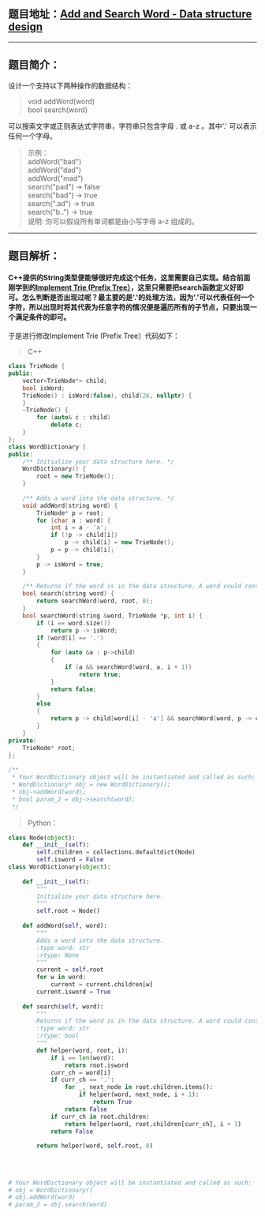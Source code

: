## 题目地址：[Add and Search Word - Data structure design](https://leetcode.com/problems/add-and-search-word-data-structure-design/)
--- 
## 题目简介：
设计一个支持以下两种操作的数据结构：     
> void addWord(word)   
> bool search(word)   

可以搜索文字或正则表达式字符串，字符串只包含字母 . 或 a-z 。其中'.' 可以表示任何一个字母。
> 示例：  
> addWord("bad")  
> addWord("dad")  
> addWord("mad")  
> search("pad") -> false  
> search("bad") -> true  
> search(".ad") -> true  
> search("b..") -> true  
说明: 你可以假设所有单词都是由小写字母 a-z 组成的。
---
## 题目解析：  
#### C++提供的String类型便能够很好完成这个任务，这里需要自己实现。结合前面刚学到的[Implement Trie (Prefix Tree）](https://github.com/IOEvan/leetcode/blob/master/Description%20%2B%20code/208.%20Implement%20Trie%20(Prefix%20Tree).md)，这里只需要把search函数定义好即可。怎么判断是否出现过呢？最主要的是'.'的处理方法，因为'.'可以代表任何一个字符，所以出现时将其代表为任意字符的情况便是遍历所有的子节点，只要出现一个满足条件的即可。
于是进行修改Implement Trie (Prefix Tree）代码如下：

> C++ 

```c++
class TrieNode {
public:
    vector<TrieNode*> child;
    bool isWord;
    TrieNode() : isWord(false), child(26, nullptr) {
    }
    ~TrieNode() {
        for (auto& c : child)
            delete c;
    }
};
class WordDictionary {
public:
    /** Initialize your data structure here. */
    WordDictionary() {
        root = new TrieNode();
    }
    
    /** Adds a word into the data structure. */
    void addWord(string word) {
        TrieNode* p = root;
        for (char a : word) {
            int i = a - 'a';
            if (!p -> child[i])
                p -> child[i] = new TrieNode();
            p = p -> child[i];
        }
        p -> isWord = true;
    }
    
    /** Returns if the word is in the data structure. A word could contain the dot character '.' to represent any one letter. */
    bool search(string word) {
        return searchWord(word, root, 0);
    }
    bool searchWord(string &word, TrieNode *p, int i) {
        if (i == word.size()) 
            return p -> isWord;
        if (word[i] == '.') 
        {
            for (auto &a : p->child) 
            {
                if (a && searchWord(word, a, i + 1)) 
                    return true;
            }
            return false;
        } 
        else 
        {
            return p -> child[word[i] - 'a'] && searchWord(word, p -> child[word[i] - 'a'], i + 1);
        }
    }
private:
    TrieNode* root;
};
 
/**
 * Your WordDictionary object will be instantiated and called as such:
 * WordDictionary* obj = new WordDictionary();
 * obj->addWord(word);
 * bool param_2 = obj->search(word);
 */
```

> Python：
```python
class Node(object):
    def __init__(self):
        self.children = collections.defaultdict(Node)
        self.isword = False
class WordDictionary(object):
 
    def __init__(self):
        """
        Initialize your data structure here.
        """
        self.root = Node()
 
    def addWord(self, word):
        """
        Adds a word into the data structure.
        :type word: str
        :rtype: None
        """
        current = self.root
        for w in word:
            current = current.children[w]
        current.isword = True
 
    def search(self, word):
        """
        Returns if the word is in the data structure. A word could contain the dot character '.' to represent any one letter.
        :type word: str
        :rtype: bool
        """
        def helper(word, root, i):
            if i == len(word):
                return root.isword
            curr_ch = word[i]
            if curr_ch == '.':
                for _, next_node in root.children.items():
                    if helper(word, next_node, i + 1):
                        return True
                return False
            if curr_ch in root.children:
                return helper(word, root.children[curr_ch], i + 1)
            return False
            
        return helper(word, self.root, 0)
        
        
 
 
# Your WordDictionary object will be instantiated and called as such:
# obj = WordDictionary()
# obj.addWord(word)
# param_2 = obj.search(word)
```
